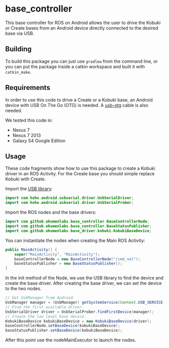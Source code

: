 base_controller
===============

This base controller for ROS on Android allows the user to drive the
Kobuki or Create bases from an Android device directly connected to the
desired base via USB.

Building
--------

To build this package you can just use `gradlew` from the command line, or
you can put the package inside a catkin workspace and built it with
`catkin_make`.

Requirements
------------

In order to use this code to drive a Create or a Kobuki base,
an Android device with USB On The Go (OTG) is needed. A
[usb-otg](http://www.ebay.com/bhp/micro-usb-otg-cable-nexus-7) cable
is also needed.

We tested this code in:

* Nexus 7
* Nexus 7 2013
* Galaxy S4 Google Edition


Usage
-----

These code fragments show how to use this package to create a
Kobuki driver in an ROS Activity. For the Create base you should simple
replace Kobuki with Create.


Import the [USB library](https://github.com/mik3y/usb-serial-for-android):

```java
import com.hoho.android.usbserial.driver.UsbSerialDriver;
import com.hoho.android.usbserial.driver.UsbSerialProber;
```

Import the ROS nodes and the base drivers:

```java
import com.github.ekumenlabs.base_controller.BaseControllerNode;
import com.github.ekumenlabs.base_controller.BaseStatusPublisher;
import com.github.ekumenlabs.base_driver.kobuki.KobukiBaseDevice;
```

You can instantiate the nodes when creating the Main ROS Activity:

```java
public MainActivity() {
    super("MainActivity", "MainActivity");
    baseControllerNode = new BaseControllerNode("/cmd_vel");
    baseStatusPublisher = new BaseStatusPublisher();
}
```

In the init method of the Node, we use the USB library to find the device and create the base driver.
After creating the base driver, we can set the device to the two nodes.

```java
// Get UsbManager from Android.
UsbManager manager = (UsbManager) getSystemService(Context.USB_SERVICE);
// Find the first available driver.
UsbSerialDriver driver = UsbSerialProber.findFirstDevice(manager);
// Create the low level base device.
KobukiBaseDevice kobukiBaseDevice = new KobukiBaseDevice(driver);
baseControllerNode.setBaseDevice(kobukiBaseDevice);
baseStatusPublisher.setBaseDevice(kobukiBaseDevice);
```

After this point use the nodeMainExecutor to launch the nodes.
